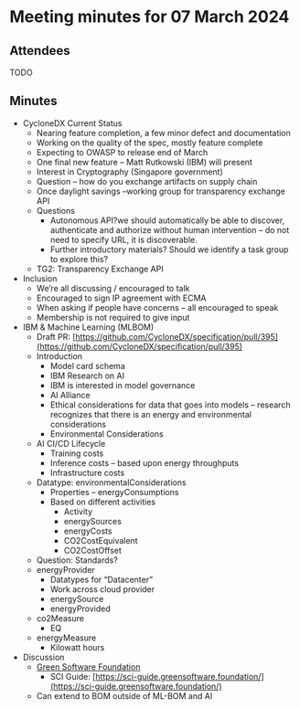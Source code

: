 # Meeting minutes for 07 March 2024

## Attendees

TODO

## Minutes

* CycloneDX Current Status
    * Nearing feature completion, a few minor defect and documentation
    * Working on the quality of the spec, mostly feature complete
    * Expecting to OWASP to release end of March
    * One final new feature – Matt Rutkowski (IBM) will present
    * Interest in Cryptography (Singapore government)
    * Question – how do you exchange artifacts on supply chain
    * Once daylight savings –working group for transparency exchange API
    * Questions
        * Autonomous API?we should automatically be able to discover, authenticate and authorize without human intervention – do not need to specify URL, it is discoverable.
        * Further introductory materials? Should we identify a task group to explore this?
    * TG2: Transparency Exchange API
* Inclusion
    * We’re all discussing / encouraged to talk
    * Encouraged to sign IP agreement with ECMA
    * When asking if people have concerns – all encouraged to speak
    * Membership is not required to give input
* IBM & Machine Learning (MLBOM)
    * Draft PR: [https://github.com/CycloneDX/specification/pull/395](https://github.com/CycloneDX/specification/pull/395)
    * Introduction
        * Model card schema
        * IBM Research on AI
        * IBM is interested in model governance
        * AI Alliance
        * Ethical considerations for data that goes into models – research recognizes that there is an energy and environmental considerations
        * Environmental Considerations
    * AI CI/CD Lifecycle
        * Training costs
        * Inference costs – based upon energy throughputs
        * Infrastructure costs
    * Datatype: environmentalConsiderations
        * Properties – energyConsumptions
        * Based on different activities
            * Activity
            * energySources
            * energyCosts
            * CO2CostEquivalent
            * CO2CostOffset
    * Question: Standards?
    * energyProvider
        * Datatypes for “Datacenter”
        * Work across cloud provider
        * energySource
        * energyProvided
    * co2Measure
        * EQ
    * energyMeasure
        * Kilowatt hours
* Discussion
    * [Green Software Foundation](https://greensoftware.foundation/projects)
        * SCI Guide: [https://sci-guide.greensoftware.foundation/](https://sci-guide.greensoftware.foundation/)
    * Can extend to BOM outside of ML-BOM and AI
